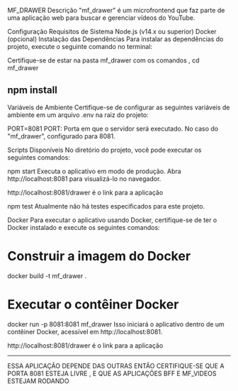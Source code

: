 MF_DRAWER
Descrição
"mf_drawer" é um microfrontend que faz parte de uma aplicação web para buscar e gerenciar vídeos do YouTube.

Configuração
Requisitos de Sistema
Node.js (v14.x ou superior)
Docker (opcional)
Instalação das Dependências
Para instalar as dependências do projeto, execute o seguinte comando no terminal:

Certifique-se de estar na pasta mf_drawer com os comandos , cd mf_drawer

npm install
--------------------------------------------------


Variáveis de Ambiente
Certifique-se de configurar as seguintes variáveis de ambiente em um arquivo .env na raiz do projeto:

PORT=8081
PORT: Porta em que o servidor será executado. No caso do "mf_drawer", configurado para 8081.



Scripts Disponíveis
No diretório do projeto, você pode executar os seguintes comandos:

npm start
Executa o aplicativo em modo de produção.
Abra http://localhost:8081 para visualizá-lo no navegador.

http://localhost:8081/drawer  é o link para a aplicação

npm test
Atualmente não há testes especificados para este projeto.

Docker
Para executar o aplicativo usando Docker, certifique-se de ter o Docker instalado e execute os seguintes comandos:


# Construir a imagem do Docker
docker build -t mf_drawer .

# Executar o contêiner Docker
docker run -p 8081:8081 mf_drawer
Isso iniciará o aplicativo dentro de um contêiner Docker, acessível em http://localhost:8081.

http://localhost:8081/drawer  é o link para a aplicação

----------------
ESSA APLICAÇÃO DEPENDE DAS OUTRAS ENTÃO
CERTIFIQUE-SE QUE A PORTA 8081 ESTEJA LIVRE , E QUE AS APLICAÇÕES BFF E MF_VIDEOS ESTEJAM RODANDO

